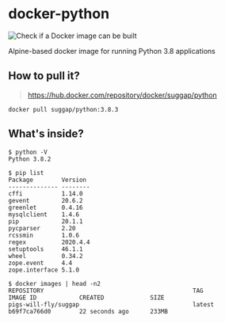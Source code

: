 # docker-python
![Check if a Docker image can be built](https://github.com/pigs-will-fly/docker-python/workflows/Check%20if%20a%20Docker%20image%20can%20be%20built/badge.svg)

Alpine-based docker image for running Python 3.8 applications

## How to pull it?

> https://hub.docker.com/repository/docker/suggap/python

```
docker pull suggap/python:3.8.3
```

## What's inside?

```
$ python -V
Python 3.8.2

$ pip list
Package        Version
-------------- --------
cffi           1.14.0
gevent         20.6.2
greenlet       0.4.16
mysqlclient    1.4.6
pip            20.1.1
pycparser      2.20
rcssmin        1.0.6
regex          2020.4.4
setuptools     46.1.1
wheel          0.34.2
zope.event     4.4
zope.interface 5.1.0

$ docker images | head -n2
REPOSITORY                                          TAG                          IMAGE ID            CREATED             SIZE
pigs-will-fly/suggap                                latest                       b69f7ca766d0        22 seconds ago      233MB
```
